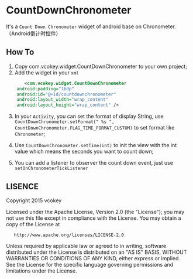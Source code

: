 # CountDownChronometer
It's a `Count Down Chronometer` widget of android base on Chronometer.  （Android倒计时控件）

How To
--------------

1. Copy com.vcokey.widget.CountDownChronometer to your own project;
2. Add the widget in your `xml`

 ```xml
		<com.vcokey.widget.CountDownChronometer
     android:padding="16dp"
     android:id="@+id/countdownchronometer"
     android:layout_width="wrap_content"
     android:layout_height="wrap_content" />
``` 
3. In your `Activity`, you can set the format of display String, use `CountDownChronometer.setFormat(" %s ", CountDownChronometer.FLAG_TIME_FORMAT_CUSTOM)` to set format like `Chronometer`;
 
4. Use `CountDownChronometer.setTime(int)` to init the view with the int value which means the seconds you want to count down; 
5. You can add a listener to observer the count down event, just use `setOnChronometerTickListener`

LISENCE
--------------

   Copyright 2015 vcokey

   Licensed under the Apache License, Version 2.0 (the "License");
   you may not use this file except in compliance with the License.
   You may obtain a copy of the License at

       http://www.apache.org/licenses/LICENSE-2.0

   Unless required by applicable law or agreed to in writing, software
   distributed under the License is distributed on an "AS IS" BASIS,
   WITHOUT WARRANTIES OR CONDITIONS OF ANY KIND, either express or implied.
   See the License for the specific language governing permissions and
   limitations under the License.

